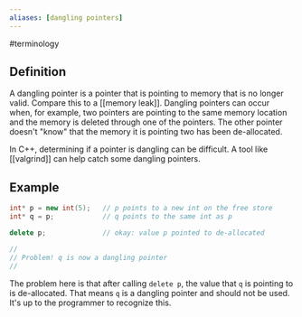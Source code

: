 ```yaml
---
aliases: [dangling pointers]
---
```


#terminology

## Definition
A dangling pointer is a pointer that is pointing to memory that is no longer valid. Compare this to a [[memory leak]]. Dangling pointers can occur when, for example, two pointers are pointing to the same memory location and the memory is deleted through one of the pointers. The other pointer doesn't "know" that the memory it is pointing two has been de-allocated.

In C++, determining if a pointer is dangling can be difficult. A tool like [[valgrind]] can help catch some dangling pointers.

## Example
```cpp
int* p = new int(5);   // p points to a new int on the free store
int* q = p;            // q points to the same int as p

delete p;              // okay: value p pointed to de-allocated

//
// Problem! q is now a dangling pointer
//
```

The problem here is that after calling `delete p`, the value that `q` is pointing to is de-allocated. That means `q` is a dangling pointer and should not be used. It's up to the programmer to recognize this.
